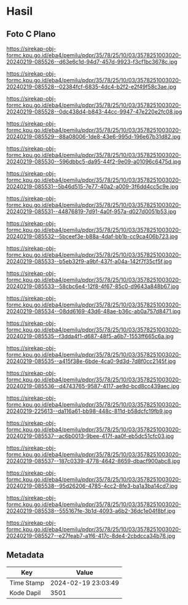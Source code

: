 # Hasil

## Foto C Plano

https://sirekap-obj-formc.kpu.go.id/eba4/pemilu/pdpr/35/78/25/10/03/3578251003020-20240219-085526--d63e6c1d-94d7-457d-9923-f3cf1bc3678c.jpg

https://sirekap-obj-formc.kpu.go.id/eba4/pemilu/pdpr/35/78/25/10/03/3578251003020-20240219-085528--02384fcf-6835-4dc4-b2f2-e2f49f58c3ae.jpg

https://sirekap-obj-formc.kpu.go.id/eba4/pemilu/pdpr/35/78/25/10/03/3578251003020-20240219-085528--0dc438d4-b843-44cc-9947-47e220e2fc08.jpg

https://sirekap-obj-formc.kpu.go.id/eba4/pemilu/pdpr/35/78/25/10/03/3578251003020-20240219-085529--88a08006-1de8-43e6-995d-196e67b31d82.jpg

https://sirekap-obj-formc.kpu.go.id/eba4/pemilu/pdpr/35/78/25/10/03/3578251003020-20240219-085530--596dbbc5-da95-44f2-9e09-a01096c6475d.jpg

https://sirekap-obj-formc.kpu.go.id/eba4/pemilu/pdpr/35/78/25/10/03/3578251003020-20240219-085531--5b46d515-7e77-40a2-a009-3f6dd4cc5c9e.jpg

https://sirekap-obj-formc.kpu.go.id/eba4/pemilu/pdpr/35/78/25/10/03/3578251003020-20240219-085531--44876819-7d91-4a0f-957a-d027d0051b53.jpg

https://sirekap-obj-formc.kpu.go.id/eba4/pemilu/pdpr/35/78/25/10/03/3578251003020-20240219-085532--5bceef3e-b88a-4daf-bb1b-cc9ca406b723.jpg

https://sirekap-obj-formc.kpu.go.id/eba4/pemilu/pdpr/35/78/25/10/03/3578251003020-20240219-085533--b5eb32f9-a9bf-437f-a04a-142f7f35cf5f.jpg

https://sirekap-obj-formc.kpu.go.id/eba4/pemilu/pdpr/35/78/25/10/03/3578251003020-20240219-085533--58cbc6e4-12f8-4f67-85c0-d9643a848b67.jpg

https://sirekap-obj-formc.kpu.go.id/eba4/pemilu/pdpr/35/78/25/10/03/3578251003020-20240219-085534--08dd6169-43d6-48ae-b36c-ab0a757d8471.jpg

https://sirekap-obj-formc.kpu.go.id/eba4/pemilu/pdpr/35/78/25/10/03/3578251003020-20240219-085535--f3dda4f1-d687-48f5-a6b7-1553ff665c6a.jpg

https://sirekap-obj-formc.kpu.go.id/eba4/pemilu/pdpr/35/78/25/10/03/3578251003020-20240219-085535--a415f38e-6bde-4ca0-9d3d-7d8f0cc2145f.jpg

https://sirekap-obj-formc.kpu.go.id/eba4/pemilu/pdpr/35/78/25/10/03/3578251003020-20240219-085536--d4743765-9587-4117-ae9d-bcd8cc439aec.jpg

https://sirekap-obj-formc.kpu.go.id/eba4/pemilu/pdpr/35/78/25/10/03/3578251003020-20240219-225613--da116a61-bb98-448c-811d-b58dcfc19fb9.jpg

https://sirekap-obj-formc.kpu.go.id/eba4/pemilu/pdpr/35/78/25/10/03/3578251003020-20240219-085537--ac6b0013-9bee-417f-aa0f-eb5dc51cfc03.jpg

https://sirekap-obj-formc.kpu.go.id/eba4/pemilu/pdpr/35/78/25/10/03/3578251003020-20240219-085537--187c0339-4778-4642-8659-dbacf900abc8.jpg

https://sirekap-obj-formc.kpu.go.id/eba4/pemilu/pdpr/35/78/25/10/03/3578251003020-20240219-085538--95d26206-4785-4cc2-8fe3-ba1a3ba14cd7.jpg

https://sirekap-obj-formc.kpu.go.id/eba4/pemilu/pdpr/35/78/25/10/03/3578251003020-20240219-085538--555167fe-3b1d-4093-a6b2-36dc1e04f8bf.jpg

https://sirekap-obj-formc.kpu.go.id/eba4/pemilu/pdpr/35/78/25/10/03/3578251003020-20240219-085527--e27feab7-a1f6-417c-8de4-2cbdcca34b76.jpg


## Metadata

| Key        | Value               |
| ---------- | ------------------- |
| Time Stamp | 2024-02-19 23:03:49 |
| Kode Dapil | 3501                |



